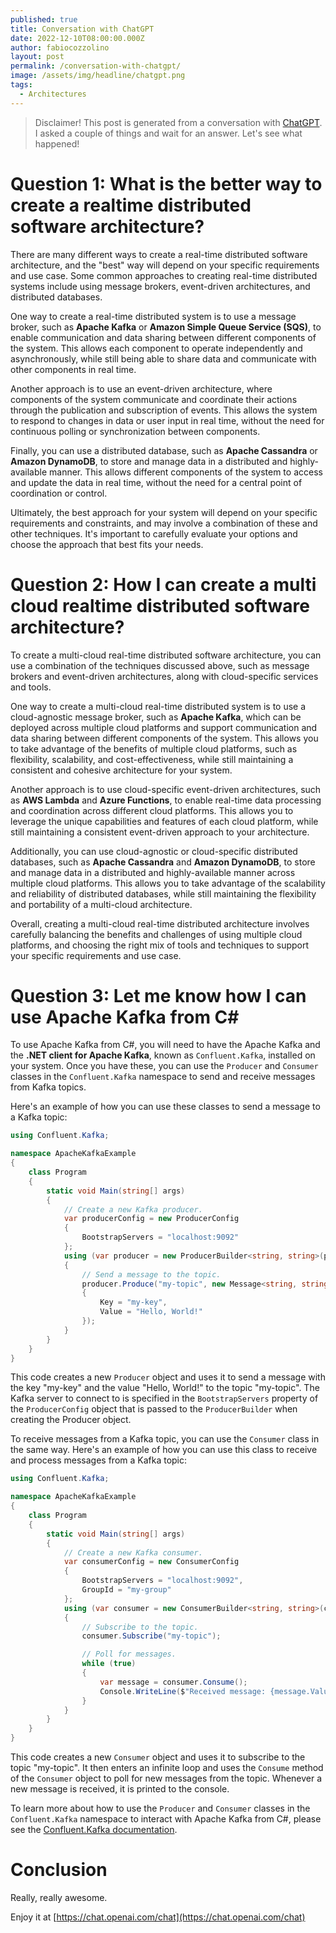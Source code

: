 ```yaml
---
published: true
title: Conversation with ChatGPT
date: 2022-12-10T08:00:00.000Z
author: fabiocozzolino
layout: post
permalink: /conversation-with-chatgpt/
image: /assets/img/headline/chatgpt.png
tags:
  - Architectures
---
```

> Disclaimer! This post is generated from a conversation with [ChatGPT](https://openai.com/blog/chatgpt/). I asked a couple of things and wait for an answer. Let's see what happened!

# Question 1: What is the better way to create a realtime distributed software architecture?
There are many different ways to create a real-time distributed software architecture, and the "best" way will depend on your specific requirements and use case. Some common approaches to creating real-time distributed systems include using message brokers, event-driven architectures, and distributed databases.

One way to create a real-time distributed system is to use a message broker, such as **Apache Kafka** or **Amazon Simple Queue Service (SQS)**, to enable communication and data sharing between different components of the system. This allows each component to operate independently and asynchronously, while still being able to share data and communicate with other components in real time.

Another approach is to use an event-driven architecture, where components of the system communicate and coordinate their actions through the publication and subscription of events. This allows the system to respond to changes in data or user input in real time, without the need for continuous polling or synchronization between components.

Finally, you can use a distributed database, such as **Apache Cassandra** or **Amazon DynamoDB**, to store and manage data in a distributed and highly-available manner. This allows different components of the system to access and update the data in real time, without the need for a central point of coordination or control.

Ultimately, the best approach for your system will depend on your specific requirements and constraints, and may involve a combination of these and other techniques. It's important to carefully evaluate your options and choose the approach that best fits your needs.

# Question 2: How I can create a multi cloud realtime distributed software architecture?
To create a multi-cloud real-time distributed software architecture, you can use a combination of the techniques discussed above, such as message brokers and event-driven architectures, along with cloud-specific services and tools.

One way to create a multi-cloud real-time distributed system is to use a cloud-agnostic message broker, such as **Apache Kafka**, which can be deployed across multiple cloud platforms and support communication and data sharing between different components of the system. This allows you to take advantage of the benefits of multiple cloud platforms, such as flexibility, scalability, and cost-effectiveness, while still maintaining a consistent and cohesive architecture for your system.

Another approach is to use cloud-specific event-driven architectures, such as **AWS Lambda** and **Azure Functions**, to enable real-time data processing and coordination across different cloud platforms. This allows you to leverage the unique capabilities and features of each cloud platform, while still maintaining a consistent event-driven approach to your architecture.

Additionally, you can use cloud-agnostic or cloud-specific distributed databases, such as **Apache Cassandra** and **Amazon DynamoDB**, to store and manage data in a distributed and highly-available manner across multiple cloud platforms. This allows you to take advantage of the scalability and reliability of distributed databases, while still maintaining the flexibility and portability of a multi-cloud architecture.

Overall, creating a multi-cloud real-time distributed architecture involves carefully balancing the benefits and challenges of using multiple cloud platforms, and choosing the right mix of tools and techniques to support your specific requirements and use case.

# Question 3: Let me know how I can use Apache Kafka from C#
To use Apache Kafka from C#, you will need to have the Apache Kafka and the **.NET client for Apache Kafka**, known as ```Confluent.Kafka```, installed on your system. Once you have these, you can use the ```Producer``` and ```Consumer``` classes in the ```Confluent.Kafka``` namespace to send and receive messages from Kafka topics.

Here's an example of how you can use these classes to send a message to a Kafka topic:

``` csharp
using Confluent.Kafka;

namespace ApacheKafkaExample
{
    class Program
    {
        static void Main(string[] args)
        {
            // Create a new Kafka producer.
            var producerConfig = new ProducerConfig
            {
                BootstrapServers = "localhost:9092"
            };
            using (var producer = new ProducerBuilder<string, string>(producerConfig).Build())
            {
                // Send a message to the topic.
                producer.Produce("my-topic", new Message<string, string>
                {
                    Key = "my-key",
                    Value = "Hello, World!"
                });
            }
        }
    }
}
```

This code creates a new ```Producer``` object and uses it to send a message with the key "my-key" and the value "Hello, World!" to the topic "my-topic". The Kafka server to connect to is specified in the ```BootstrapServers``` property of the ```ProducerConfig``` object that is passed to the ```ProducerBuilder``` when creating the Producer object.

To receive messages from a Kafka topic, you can use the ```Consumer``` class in the same way. Here's an example of how you can use this class to receive and process messages from a Kafka topic:

``` csharp
using Confluent.Kafka;

namespace ApacheKafkaExample
{
    class Program
    {
        static void Main(string[] args)
        {
            // Create a new Kafka consumer.
            var consumerConfig = new ConsumerConfig
            {
                BootstrapServers = "localhost:9092",
                GroupId = "my-group"
            };
            using (var consumer = new ConsumerBuilder<string, string>(consumerConfig).Build())
            {
                // Subscribe to the topic.
                consumer.Subscribe("my-topic");

                // Poll for messages.
                while (true)
                {
                    var message = consumer.Consume();
                    Console.WriteLine($"Received message: {message.Value}");
                }
            }
        }
    }
}
``` 

This code creates a new ```Consumer``` object and uses it to subscribe to the topic "my-topic". It then enters an infinite loop and uses the ```Consume``` method of the ```Consumer``` object to poll for new messages from the topic. Whenever a new message is received, it is printed to the console.

To learn more about how to use the ```Producer``` and ```Consumer``` classes in the ```Confluent.Kafka``` namespace to interact with Apache Kafka from C#, please see the [Confluent.Kafka documentation](https://docs.confluent.io/kafka-clients/dotnet/current/overview.html).

# Conclusion
Really, really awesome.

Enjoy it at [https://chat.openai.com/chat](https://chat.openai.com/chat)
